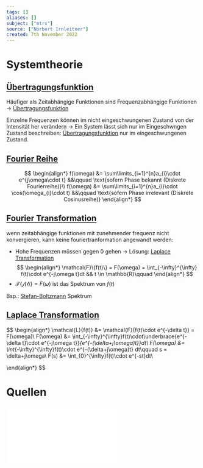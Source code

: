 ```yaml
---
tags: []
aliases: []
subject: ["mtrs"]
source: ["Norbert Irnleitner"]
created: 7th November 2022
---
```


# Systemtheorie

## [Übertragungsfunktion](%C3%9Cbertragungsfunktion)

Häufiger als Zeitabhängige Funktionen sind Frequenzabhängige Funktionen -> [Übertragungsfunktion](%C3%9Cbertragungsfunktion)

Einzelne Frequenzen können im nicht eingeschwungenen Zustand von der Intensität her verändern -> Ein System lässt sich nur im Eingeschwngen Zustand beschreiben: [Übertragungsfunktion](%C3%9Cbertragungsfunktion) nur im eingeschwungenen Zustand.

## [Fourier Reihe](../Mathe/mathe%20(4)/Fourier%20Reihe.md)

$$
\begin{align*}
f(\omega) &= \sum\limits_{i=1}^{n}a_{i}\cdot e^{j\omega\cdot t} &&\qquad \text{sofern Phase bekannt (Diskrete Fourierreihe)}\\
f(\omega) &= \sum\limits_{i=1}^{n}a_{i}\cdot \cos(\omega_{i}\cdot t) &&\qquad \text{sofern Phase irrelevant (Diskrete Cosinusreihe)}
\end{align*}
$$

## [Fourier Transformation](../Mathe/mathe%20(4)/Fourier%20Transformation.md)

wenn zeitabhängige funktionen mit zunehmender frequenz nicht konvergieren, kann keine fouriertranformation angewandt werden:
- Hohe Frequenzen müssen gegen 0 gehen -> Lösung: [Laplace Transformation](../Mathe/mathe%20(4)/Laplace%20Transformation.md)
$$
\begin{align*}
\mathcal{F}\{f(t)\} = F(\omega) = \int_{-\infty}^{\infty} f(t)\cdot e^{-j\omega t}dt && t \in \mathbb{R}\qquad 
\end{align*}
$$
- $\mathcal{F\{f(t)\}}= F(\omega)$ ist das Spektrum von $f(t)$

Bsp.: [Stefan-Boltzmann](../Physik/Schwarzkörperstrahlung.md) Spektrum 

## [Laplace Transformation](../Mathe/mathe%20(4)/Laplace%20Transformation.md)

$$
\begin{align*}
\mathcal{L}\{f(t)\} &= \mathcal{F}\{f(t)\cdot e^{-\delta t}\} = F(\omega)\\
F(\omega) &= \int_{-\infty}^{\infty}f(t)\cdot\underbrace{e^{-\delta t}\cdot e^{-j\omega t}}_{e^{-(\delta+j\omega)t}}dt\\
F(\omega) &= \int_{-\infty}^{\infty}f(t)\cdot e^{-(\delta+j\omega)t} dt\qquad s = \delta+j\omega\\
F(s) &= \int_{0}^{\infty}f(t)\cdot e^{-st}dt\\

\end{align*}
$$

# Quellen

![MTRS 4-5](assets/PDF/MTRS%204-5.pdf)

